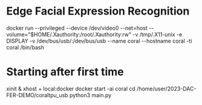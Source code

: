 # Edge Facial Expression Recognition

docker run --privileged --device /dev/video0 --net=host --volume="$HOME/.Xauthority:/root/.Xauthority:rw" -v /tmp/.X11-unix -e DISPLAY -v /dev/bus/usb/:/dev/bus/usb --name coral --hostname coral -ti coral /bin/bash

# Starting after first time

xinit &
xhost + local:docker
docker start -ai coral
cd /home/user/2023-DAC-FER-DEMO/coraltpu_usb
python3 main.py
